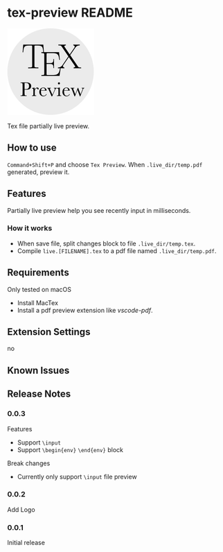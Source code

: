 # tex-preview README

<img src="./logo.png" width="200px">

Tex file partially live preview.

## How to use

`Command+Shift+P` and choose `Tex Preview`. When `.live_dir/temp.pdf` generated, preview it.

## Features

Partially live preview help you see recently input in milliseconds.

### How it works

- When save file, split changes block to file `.live_dir/temp.tex`.
- Compile `live.[FILENAME].tex` to a pdf file named `.live_dir/temp.pdf`.

## Requirements

Only tested on macOS

- Install MacTex
- Install a pdf preview extension like _vscode-pdf_.

## Extension Settings

no

## Known Issues

## Release Notes

### 0.0.3

Features

- Support `\input`
- Support `\begin{env}` `\end{env}` block

Break changes

- Currently only support `\input` file preview

### 0.0.2

Add Logo

### 0.0.1

Initial release
